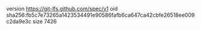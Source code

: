 version https://git-lfs.github.com/spec/v1
oid sha256:fb5c7e73265a1423534491e90586fafb6ca647ca42cbfe26518ee009c2da9e3c
size 7426
